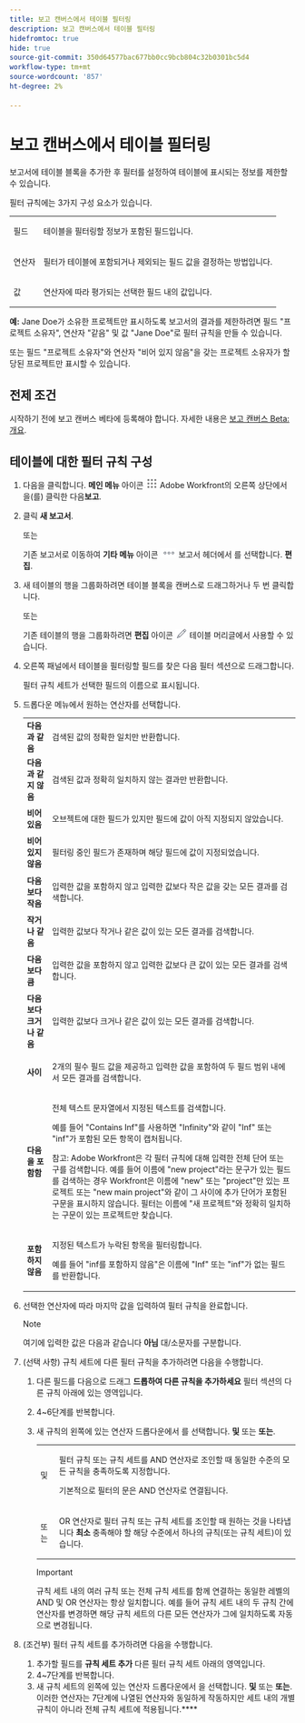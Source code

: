 ```yaml
---
title: 보고 캔버스에서 테이블 필터링
description: 보고 캔버스에서 테이블 필터링
hidefromtoc: true
hide: true
source-git-commit: 350d64577bac677bb0cc9bcb804c32b0301bc5d4
workflow-type: tm+mt
source-wordcount: '857'
ht-degree: 2%

---
```



# 보고 캔버스에서 테이블 필터링

보고서에 테이블 블록을 추가한 후 필터를 설정하여 테이블에 표시되는 정보를 제한할 수 있습니다.

필터 규칙에는 3가지 구성 요소가 있습니다.

<table style="table-layout:auto"> 
 <col> 
 <col> 
 <tbody> 
  <tr> 
   <td role="rowheader">필드</td> 
   <td> <p>테이블을 필터링할 정보가 포함된 필드입니다.</p> </td> 
  </tr> 
  <tr> 
   <td role="rowheader">연산자</td> 
   <td> <p>필터가 테이블에 포함되거나 제외되는 필드 값을 결정하는 방법입니다. </p> </td> 
  </tr> 
  <tr> 
   <td role="rowheader">값</td> 
   <td> <p>연산자에 따라 평가되는 선택한 필드 내의 값입니다.</p> </td> 
  </tr> 
 </tbody> 
</table>

**예:** Jane Doe가 소유한 프로젝트만 표시하도록 보고서의 결과를 제한하려면 필드 &quot;프로젝트 소유자&quot;, 연산자 &quot;같음&quot; 및 값 &quot;Jane Doe&quot;로 필터 규칙을 만들 수 있습니다.

또는 필드 &quot;프로젝트 소유자&quot;와 연산자 &quot;비어 있지 않음&quot;을 갖는 프로젝트 소유자가 할당된 프로젝트만 표시할 수 있습니다.

## 전제 조건

시작하기 전에 보고 캔버스 베타에 등록해야 합니다. 자세한 내용은 [보고 캔버스 Beta: 개요](/help/quicksilver/product-announcements/betas/canvas-dashboards-beta/reporting-canvas-beta-overview.md).

## 테이블에 대한 필터 규칙 구성

1. 다음을 클릭합니다. **메인 메뉴** 아이콘 ![](assets/main-menu-icon.png) Adobe Workfront의 오른쪽 상단에서 을(를) 클릭한 다음&#x200B;**보고**.

1. 클릭 **새 보고서**.

   또는

   기존 보고서로 이동하여 **기타 메뉴** 아이콘 ![](assets/more-icon.png) 보고서 헤더에서 를 선택합니다. **편집**.

1. 새 테이블의 행을 그룹화하려면 테이블 블록을 캔버스로 드래그하거나 두 번 클릭합니다.

   또는

   기존 테이블의 행을 그룹화하려면 **편집** 아이콘 ![](assets/edit-icon.png) 테이블 머리글에서 사용할 수 있습니다.

1. 오른쪽 패널에서 테이블을 필터링할 필드를 찾은 다음 필터 섹션으로 드래그합니다.

   필터 규칙 세트가 선택한 필드의 이름으로 표시됩니다.

1. 드롭다운 메뉴에서 원하는 연산자를 선택합니다.

   <table style="table-layout:auto"> 
    <col> 
    <col> 
    <tbody> 
     <tr> 
      <td role="rowheader"><strong>다음과 같음</strong> </td> 
      <td> <p>검색된 값의 정확한 일치만 반환합니다.</p> </td> 
     </tr> 
     <tr> 
      <td role="rowheader"><strong>다음과 같지 않음</strong> </td> 
      <td> <p>검색된 값과 정확히 일치하지 않는 결과만 반환합니다.</p> </td> 
     </tr> 
     <tr> 
      <td role="rowheader"><strong>비어 있음</strong> </td> 
      <td> <p>오브젝트에 대한 필드가 있지만 필드에 값이 아직 지정되지 않았습니다.</p> </td> 
     </tr> 
     <tr> 
      <td role="rowheader"><strong>비어 있지 않음</strong> </td> 
      <td> <p>필터링 중인 필드가 존재하며 해당 필드에 값이 지정되었습니다.</p> </td> 
     </tr> 
     <tr> 
      <td role="rowheader"><strong>다음보다 작음</strong> </td> 
      <td> <p>입력한 값을 포함하지 않고 입력한 값보다 작은 값을 갖는 모든 결과를 검색합니다.</p> </td> 
     </tr> 
     <tr> 
      <td role="rowheader"><strong>작거나 같음</strong> </td> 
      <td> <p>입력한 값보다 작거나 같은 값이 있는 모든 결과를 검색합니다.</p> </td> 
     </tr> 
     <tr> 
      <td role="rowheader"><strong>다음보다 큼</strong> </td> 
      <td> <p>입력한 값을 포함하지 않고 입력한 값보다 큰 값이 있는 모든 결과를 검색합니다.</p> </td> 
     </tr> 
     <tr> 
      <td role="rowheader"><strong>다음보다 크거나 같음</strong> </td> 
      <td> <p>입력한 값보다 크거나 같은 값이 있는 모든 결과를 검색합니다.</p> </td> 
     </tr> 
     <tr> 
      <td role="rowheader"><strong>사이</strong> </td> 
      <td> <p>2개의 필수 필드 값을 제공하고 입력한 값을 포함하여 두 필드 범위 내에서 모든 결과를 검색합니다.</p> </td> 
     </tr> 
     <tr> 
      <td role="rowheader"><strong>다음을 포함함</strong> </td> 
      <td> <p>전체 텍스트 문자열에서 지정된 텍스트를 검색합니다.</p> <p>예를 들어 "Contains Inf"를 사용하면 "Infinity"와 같이 "Inf" 또는 "inf"가 포함된 모든 항목이 캡처됩니다.</p> <p>참고: Adobe Workfront은 각 필터 규칙에 대해 입력한 전체 단어 또는 구를 검색합니다. 예를 들어 이름에 "new project"라는 문구가 있는 필드를 검색하는 경우 Workfront은 이름에 "new" 또는 "project"만 있는 프로젝트 또는 "new main project"와 같이 그 사이에 추가 단어가 포함된 구문을 표시하지 않습니다. 필터는 이름에 "새 프로젝트"와 정확히 일치하는 구문이 있는 프로젝트만 찾습니다.</p> </td> 
     </tr> 
     <tr> 
      <td role="rowheader"><strong>포함하지 않음</strong> </td> 
      <td> <p>지정된 텍스트가 누락된 항목을 필터링합니다.</p> <p>예를 들어 "inf를 포함하지 않음"은 이름에 "Inf" 또는 "inf"가 없는 필드를 반환합니다.</p> </td> 
     </tr> 
    </tbody> 
   </table>

1. 선택한 연산자에 따라 마지막 값을 입력하여 필터 규칙을 완료합니다.

   >[!NOTE]
   >
   >여기에 입력한 값은 다음과 같습니다 **아님** 대/소문자를 구분합니다.

1. (선택 사항) 규칙 세트에 다른 필터 규칙을 추가하려면 다음을 수행합니다.

   1. 다른 필드를 다음으로 드래그 **드롭하여 다른 규칙을 추가하세요** 필터 섹션의 다른 규칙 아래에 있는 영역입니다.
   1. 4~6단계를 반복합니다.
   1. 새 규칙의 왼쪽에 있는 연산자 드롭다운에서 를 선택합니다. **및** 또는 **또는**.

      <table style="table-layout:auto"> 
       <col> 
       </col> 
       <col> 
       </col> 
       <tbody> 
        <tr> 
         <td role="rowheader"> <p>및</p> </td> 
         <td> <p>필터 규칙 또는 규칙 세트를 AND 연산자로 조인할 때 동일한 수준의 모든 규칙을 충족하도록 지정합니다.</p> <p>기본적으로 필터의 문은 AND 연산자로 연결됩니다.</p> </td> 
        </tr> 
        <tr> 
         <td role="rowheader"> <p>또는</p> </td> 
         <td> <p>OR 연산자로 필터 규칙 또는 규칙 세트를 조인할 때 원하는 것을 나타냅니다 <strong>최소</strong> 충족해야 할 해당 수준에서 하나의 규칙(또는 규칙 세트)이 있습니다.</p> </td> 
        </tr> 
       </tbody> 
      </table>

      >[!IMPORTANT]
      >
      >규칙 세트 내의 여러 규칙 또는 전체 규칙 세트를 함께 연결하는 동일한 레벨의 AND 및 OR 연산자는 항상 일치합니다. 예를 들어 규칙 세트 내의 두 규칙 간에 연산자를 변경하면 해당 규칙 세트의 다른 모든 연산자가 그에 일치하도록 자동으로 변경됩니다.

1. (조건부) 필터 규칙 세트를 추가하려면 다음을 수행합니다.

   1. 추가할 필드를 **규칙 세트 추가** 다른 필터 규칙 세트 아래의 영역입니다.
   1. 4~7단계를 반복합니다.
   1. 새 규칙 세트의 왼쪽에 있는 연산자 드롭다운에서 을 선택합니다. **및** 또는 **또는**. 이러한 연산자는 7단계에 나열된 연산자와 동일하게 작동하지만 세트 내의 개별 규칙이 아니라 전체 규칙 세트에 적용됩니다.****

